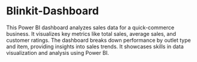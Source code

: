 # Blinkit-Dashboard
This Power BI dashboard analyzes sales data for a quick-commerce business. It visualizes key metrics like total sales, average sales, and customer ratings. The dashboard breaks down performance by outlet type and item, providing insights into sales trends. It showcases skills in data visualization and analysis using Power BI.
